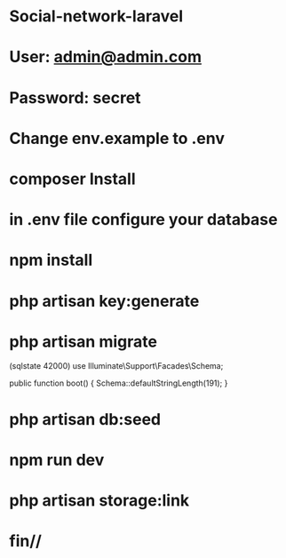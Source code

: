 # Social-network-laravel

# User: admin@admin.com

# Password: secret

# Change env.example to .env

# composer Install

# in .env file configure your database

# npm install

# php artisan key:generate

# php artisan migrate

(sqlstate 42000)
use Illuminate\Support\Facades\Schema;

public function boot()
{
Schema::defaultStringLength(191);
}

# php artisan db:seed

# npm run dev

# php artisan storage:link

# fin//
